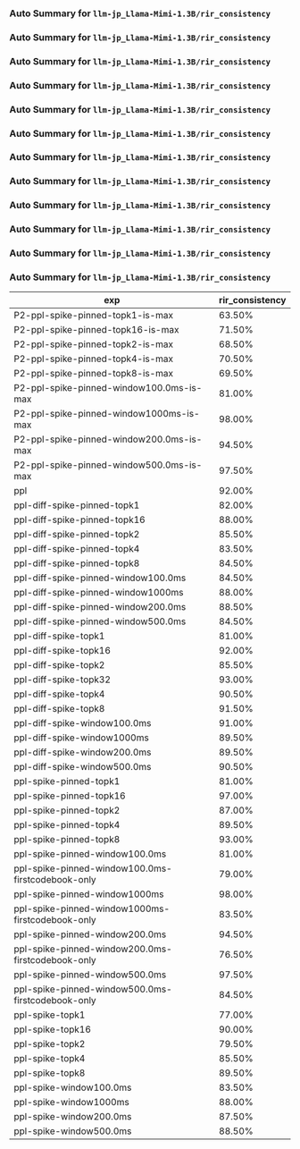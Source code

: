### Auto Summary for `llm-jp_Llama-Mimi-1.3B/rir_consistency`

### Auto Summary for `llm-jp_Llama-Mimi-1.3B/rir_consistency`

### Auto Summary for `llm-jp_Llama-Mimi-1.3B/rir_consistency`

### Auto Summary for `llm-jp_Llama-Mimi-1.3B/rir_consistency`

### Auto Summary for `llm-jp_Llama-Mimi-1.3B/rir_consistency`

### Auto Summary for `llm-jp_Llama-Mimi-1.3B/rir_consistency`

### Auto Summary for `llm-jp_Llama-Mimi-1.3B/rir_consistency`

### Auto Summary for `llm-jp_Llama-Mimi-1.3B/rir_consistency`

### Auto Summary for `llm-jp_Llama-Mimi-1.3B/rir_consistency`

### Auto Summary for `llm-jp_Llama-Mimi-1.3B/rir_consistency`

### Auto Summary for `llm-jp_Llama-Mimi-1.3B/rir_consistency`

### Auto Summary for `llm-jp_Llama-Mimi-1.3B/rir_consistency`

<!-- AUTO-GEN: SPLIT TABLE -->
| exp | rir_consistency |
| --- | --- |
| P2-ppl-spike-pinned-topk1-is-max | 63.50% |
| P2-ppl-spike-pinned-topk16-is-max | 71.50% |
| P2-ppl-spike-pinned-topk2-is-max | 68.50% |
| P2-ppl-spike-pinned-topk4-is-max | 70.50% |
| P2-ppl-spike-pinned-topk8-is-max | 69.50% |
| P2-ppl-spike-pinned-window100.0ms-is-max | 81.00% |
| P2-ppl-spike-pinned-window1000ms-is-max | 98.00% |
| P2-ppl-spike-pinned-window200.0ms-is-max | 94.50% |
| P2-ppl-spike-pinned-window500.0ms-is-max | 97.50% |
| ppl | 92.00% |
| ppl-diff-spike-pinned-topk1 | 82.00% |
| ppl-diff-spike-pinned-topk16 | 88.00% |
| ppl-diff-spike-pinned-topk2 | 85.50% |
| ppl-diff-spike-pinned-topk4 | 83.50% |
| ppl-diff-spike-pinned-topk8 | 84.50% |
| ppl-diff-spike-pinned-window100.0ms | 84.50% |
| ppl-diff-spike-pinned-window1000ms | 88.00% |
| ppl-diff-spike-pinned-window200.0ms | 88.50% |
| ppl-diff-spike-pinned-window500.0ms | 84.50% |
| ppl-diff-spike-topk1 | 81.00% |
| ppl-diff-spike-topk16 | 92.00% |
| ppl-diff-spike-topk2 | 85.50% |
| ppl-diff-spike-topk32 | 93.00% |
| ppl-diff-spike-topk4 | 90.50% |
| ppl-diff-spike-topk8 | 91.50% |
| ppl-diff-spike-window100.0ms | 91.00% |
| ppl-diff-spike-window1000ms | 89.50% |
| ppl-diff-spike-window200.0ms | 89.50% |
| ppl-diff-spike-window500.0ms | 90.50% |
| ppl-spike-pinned-topk1 | 81.00% |
| ppl-spike-pinned-topk16 | 97.00% |
| ppl-spike-pinned-topk2 | 87.00% |
| ppl-spike-pinned-topk4 | 89.50% |
| ppl-spike-pinned-topk8 | 93.00% |
| ppl-spike-pinned-window100.0ms | 81.00% |
| ppl-spike-pinned-window100.0ms-firstcodebook-only | 79.00% |
| ppl-spike-pinned-window1000ms | 98.00% |
| ppl-spike-pinned-window1000ms-firstcodebook-only | 83.50% |
| ppl-spike-pinned-window200.0ms | 94.50% |
| ppl-spike-pinned-window200.0ms-firstcodebook-only | 76.50% |
| ppl-spike-pinned-window500.0ms | 97.50% |
| ppl-spike-pinned-window500.0ms-firstcodebook-only | 84.50% |
| ppl-spike-topk1 | 77.00% |
| ppl-spike-topk16 | 90.00% |
| ppl-spike-topk2 | 79.50% |
| ppl-spike-topk4 | 85.50% |
| ppl-spike-topk8 | 89.50% |
| ppl-spike-window100.0ms | 83.50% |
| ppl-spike-window1000ms | 88.00% |
| ppl-spike-window200.0ms | 87.50% |
| ppl-spike-window500.0ms | 88.50% |
<!-- AUTO-GEN: SPLIT TABLE -->
